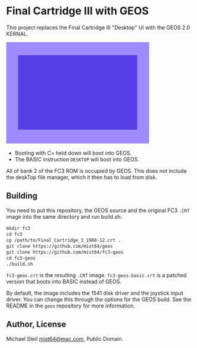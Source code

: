 # Final Cartridge III with GEOS

This project replaces the Final Cartridge III "Desktop" UI with the GEOS 2.0 KERNAL.

![](fc3-geos.gif)

* Booting with C= held down will boot into GEOS.
* The BASIC instruction `DESKTOP` will boot into GEOS.

All of bank 2 of the FC3 ROM is occupied by GEOS. This does not include the deskTop file manager, which it then has to load from disk.

## Building

You need to put this repository, the GEOS source and the original FC3 `.CRT` image into the same directory and run build.sh:

	mkdir fc3
	cd fc3
	cp /path/to/Final_Cartridge_3_1988-12.crt .
	git clone https://github.com/mist64/geos
	git clone https://github.com/mist64/fc3-geos
	cd fc3-geos
	./build.sh

`fc3-geos.crt` is the resulting `.CRT` image. `fc3-geos-basic.crt` is a patched version that boots into BASIC instead of GEOS.

By default, the image includes the 1541 disk driver and the joystick input driver. You can change this through the options for the GEOS build. See the README in the `geos` repository for more information.

## Author, License

Michael Steil <mist64@mac.com>, Public Domain.

